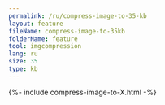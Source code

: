 ```yaml
---
permalink: /ru/compress-image-to-35-kb
layout: feature
fileName: compress-image-to-35kb
folderName: feature
tool: imgcompression
lang: ru
size: 35
type: kb
---
```


{%- include compress-image-to-X.html -%}

